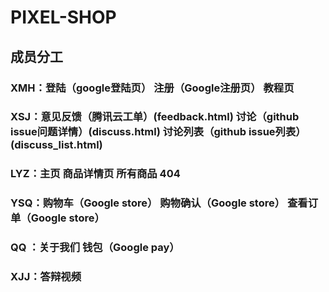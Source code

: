 # PIXEL-SHOP
## 成员分工
### XMH：登陆（google登陆页）  注册（Google注册页）  教程页
### XSJ：意见反馈（腾讯云工单）(feedback.html)  讨论（github issue问题详情）(discuss.html)  讨论列表（github issue列表）(discuss_list.html)
### LYZ：主页  商品详情页  所有商品  404
### YSQ：购物车（Google store）  购物确认（Google store）  查看订单（Google store）
### QQ ：关于我们 钱包（Google pay）
### XJJ：答辩视频
